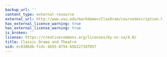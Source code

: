 ```yaml
---
backup_url: ''
content_type: external-resource
external_url: http://www.usu.edu/markdamen/ClasDram/coursedescription.htm
has_external_licence_warning: true
has_external_license_warning: true
is_broken: ''
license: https://creativecommons.org/licenses/by-nc-sa/4.0/
title: Classic Drama and Theatre
uid: ec038bdb-fcdc-4b55-8754-b5b12718f657
---
```


